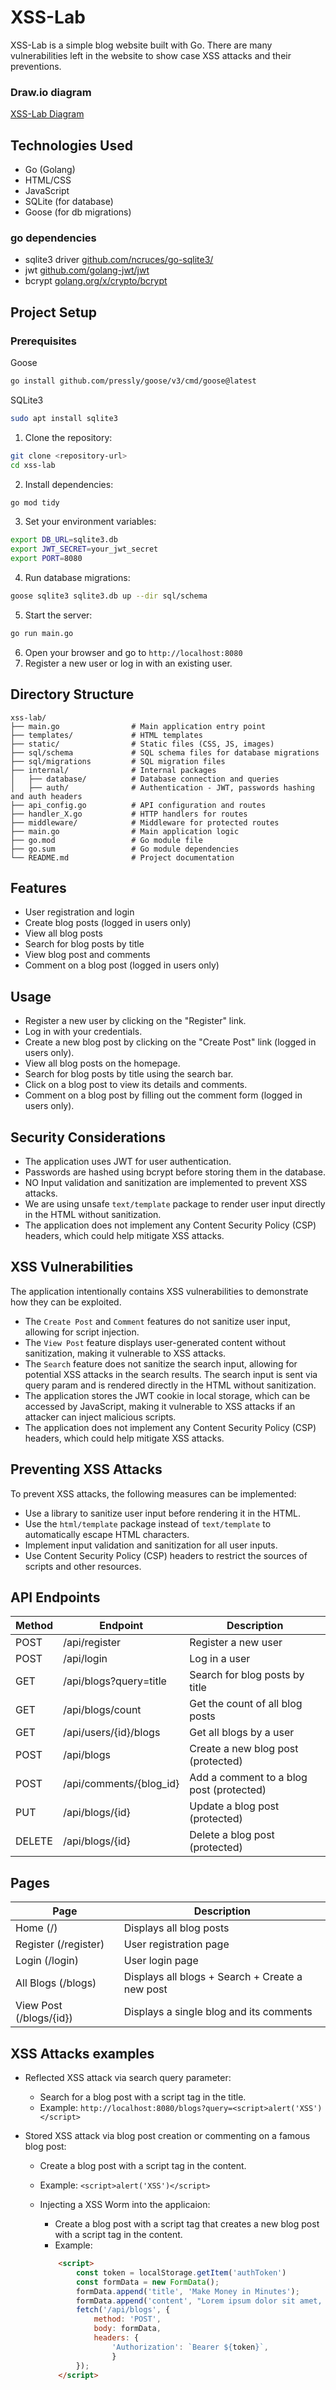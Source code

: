 # XSS-Lab

XSS-Lab is a simple blog website built with Go. There are many vulnerabilities left in the website to show case XSS attacks and their preventions.

### Draw.io diagram
[XSS-Lab Diagram](https://drive.google.com/file/d/1EpMI7AovdUgfQc01HOTXiwcdAmHypDSo/view?usp=sharing)

## Technologies Used
- Go (Golang)
- HTML/CSS
- JavaScript
- SQLite (for database)
- Goose (for db migrations)
### go dependencies
- sqlite3 driver [github.com/ncruces/go-sqlite3/](github.com/ncruces/go-sqlite3/)
- jwt [github.com/golang-jwt/jwt](github.com/golang-jwt/jwt)
- bcrypt [golang.org/x/crypto/bcrypt](golang.org/x/crypto/bcrypt)

## Project Setup
### Prerequisites
Goose
```bash
go install github.com/pressly/goose/v3/cmd/goose@latest
```
SQLite3
```bash
sudo apt install sqlite3
```

1. Clone the repository:
```bash
git clone <repository-url>
cd xss-lab
```
2. Install dependencies:
```bash
go mod tidy
```
3. Set your environment variables:
```bash
export DB_URL=sqlite3.db
export JWT_SECRET=your_jwt_secret
export PORT=8080
```
4. Run database migrations:
```bash
goose sqlite3 sqlite3.db up --dir sql/schema
```
5. Start the server:
```bash
go run main.go
```
6. Open your browser and go to `http://localhost:8080`
7. Register a new user or log in with an existing user.

## Directory Structure
```
xss-lab/
├── main.go                # Main application entry point
├── templates/             # HTML templates
├── static/                # Static files (CSS, JS, images)
├── sql/schema             # SQL schema files for database migrations
├── sql/migrations         # SQL migration files
├── internal/              # Internal packages
│   ├── database/          # Database connection and queries
│   ├── auth/              # Authentication - JWT, passwords hashing and auth headers
├── api_config.go          # API configuration and routes
├── handler_X.go           # HTTP handlers for routes
├── middleware/            # Middleware for protected routes
├── main.go                # Main application logic
├── go.mod                 # Go module file
├── go.sum                 # Go module dependencies
└── README.md              # Project documentation
```

## Features
- User registration and login
- Create blog posts (logged in users only)
- View all blog posts
- Search for blog posts by title
- View blog post and comments
- Comment on a blog post (logged in users only)

## Usage
- Register a new user by clicking on the "Register" link.
- Log in with your credentials.
- Create a new blog post by clicking on the "Create Post" link (logged in users only).
- View all blog posts on the homepage.
- Search for blog posts by title using the search bar.
- Click on a blog post to view its details and comments.
- Comment on a blog post by filling out the comment form (logged in users only).

## Security Considerations
- The application uses JWT for user authentication.
- Passwords are hashed using bcrypt before storing them in the database.
- NO Input validation and sanitization are implemented to prevent XSS attacks.
- We are using unsafe `text/template` package to render user input directly in the HTML without sanitization.
- The application does not implement any Content Security Policy (CSP) headers, which could help mitigate XSS attacks.

## XSS Vulnerabilities
The application intentionally contains XSS vulnerabilities to demonstrate how they can be exploited.
- The `Create Post` and `Comment` features do not sanitize user input, allowing for script injection.
- The `View Post` feature displays user-generated content without sanitization, making it vulnerable to XSS attacks.
- The `Search` feature does not sanitize the search input, allowing for potential XSS attacks in the search results. The search input is sent via query param and is rendered directly in the HTML without sanitization.
- The application stores the JWT cookie in local storage, which can be accessed by JavaScript, making it vulnerable to XSS attacks if an attacker can inject malicious scripts.
- The application does not implement any Content Security Policy (CSP) headers, which could help mitigate XSS attacks.

## Preventing XSS Attacks
To prevent XSS attacks, the following measures can be implemented:
- Use a library to sanitize user input before rendering it in the HTML.
- Use the `html/template` package instead of `text/template` to automatically escape HTML characters.
- Implement input validation and sanitization for all user inputs.
- Use Content Security Policy (CSP) headers to restrict the sources of scripts and other resources.

## API Endpoints
| Method | Endpoint                    | Description                              |
|--------|-----------------------------|------------------------------------------|
| POST   | /api/register               | Register a new user                      |
| POST   | /api/login                  | Log in a user                            |
| GET    | /api/blogs?query=title      | Search for blog posts by title           |
| GET    | /api/blogs/count            | Get the count of all blog posts          |
| GET    | /api/users/{id}/blogs       | Get all blogs by a user                  |
| POST   | /api/blogs                  | Create a new blog post (protected)       |
| POST   | /api/comments/{blog_id}     | Add a comment to a blog post (protected) |
| PUT    | /api/blogs/{id}             | Update a blog post (protected)           |
| DELETE | /api/blogs/{id}             | Delete a blog post (protected)           |


## Pages
| Page                         | Description                                     |
|------------------------------|-------------------------------------------------|
| Home (/)                     | Displays all blog posts                         |
| Register (/register)         | User registration page                          |
| Login (/login)               | User login page                                 |
| All Blogs (/blogs)           | Displays all blogs + Search + Create a new post |
| View Post (/blogs/{id})      | Displays a single blog and its comments         |


## XSS Attacks examples

- Reflected XSS attack via search query parameter:
  - Search for a blog post with a script tag in the title.
  - Example: `http://localhost:8080/blogs?query=<script>alert('XSS')</script>`

- Stored XSS attack via blog post creation or commenting on a famous blog post:
    - Create a blog post with a script tag in the content.
    - Example: `<script>alert('XSS')</script>`

    - Injecting a XSS Worm into the applicaion:
        - Create a blog post with a script tag that creates a new blog post with a script tag in the content.
        - Example:
        ```html
            <script>
                const token = localStorage.getItem('authToken')
                const formData = new FormData();
                formData.append('title', 'Make Money in Minutes');
                formData.append('content', "Lorem ipsum dolor sit amet, consectetur adipisicing elit. Reiciendis suscipit possimus dolore. Quibusdam mollitia id accusamus consequatur ea molestiae eum vitae suscipit, voluptatibus rem eveniet, tempora necessitatibus aliquam voluptate alias? Lorem ipsum dolor sit amet, consectetur adipisicing elit. Reiciendis suscipit possimus dolore. Quibusdam mollitia id accusamus consequatur ea molestiae eum vitae suscipit, voluptatibus rem eveniet, tempora necessitatibus aliquam voluptate alias? Lorem ipsum dolor sit amet, consectetur adipisicing elit. Reiciendis suscipit possimus dolore. Quibusdam mollitia id accusamus consequatur ea molestiae eum vitae suscipit, voluptatibus rem eveniet, tempora necessitatibus aliquam voluptate alias?");
                fetch('/api/blogs', {
                	method: 'POST',
                	body: formData,
                	headers: {
                		'Authorization': `Bearer ${token}`,
                        }
                });
            </script>
        ```
